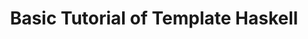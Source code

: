 ---
title: Basic Tutorial of Template Haskell
url: https://github.com/leonidas/codeblog/blob/master/2011/2011-12-27-template-haskell.md
authors:
- Sami Hangaslammi
type: article
tags:
- template haskell
doHaskell-type: blog post
dohaskell-year: 2011
---